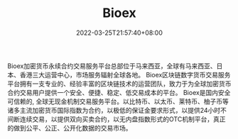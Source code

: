 ﻿---
weight: 
title: "Bioex"
description: "Bioex加密货币永续合约交易服务…"
date: 2022-03-25T21:57:40+08:00
lastmod: 2022-03-25T16:45:40+08:00
draft: false
authors: ["Metabd"]
featuredImage: "bioex.webp"
link: ""
tags: ["交易所","Bioex"]
categories: ["navigation"]
navigation: ["交易所"]
lightgallery: true
toc: true
pinned: false
recommend: false
recommend1: false
---
Bioex加密货币永续合约交易服务平台总部位于马来西亚，全球有马来西亚、日本、香港三大运营中心，市场服务辐射全球各地。 Bioex区块链数字货币交易服务平台拥有一支专业的、经验丰富的区块链技术的运营团队，致力于为全球加密货币合约交易用户提供一个安全、便捷、稳定、低交易成本的平台。 Bioex是国内安全可信赖的, 全球无现金机制交易服务平台。以比特币、以太币、莱特币、柚子币等诸多主流加密货币国际指数为合约，以极低的保证金要求形式，以提供24小时不间断连续交易，以提供双向买卖合约，以无内盘指数形式的OTC机制平台，真正的做到公平、公正、公开化数据的交易市场。
